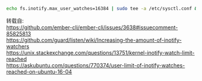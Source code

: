 ``` bash
echo fs.inotify.max_user_watches=16384 | sudo tee -a /etc/sysctl.conf && sudo sysctl -p
```

转载自:  
https://github.com/ember-cli/ember-cli/issues/3638#issuecomment-85825813  
https://github.com/guard/listen/wiki/Increasing-the-amount-of-inotify-watchers  
https://unix.stackexchange.com/questions/13751/kernel-inotify-watch-limit-reached  
https://askubuntu.com/questions/770374/user-limit-of-inotify-watches-reached-on-ubuntu-16-04